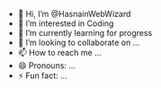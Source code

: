 - 👋 Hi, I’m @HasnainWebWizard
- 👀 I’m interested in Coding
- 🌱 I’m currently learning for progress
- 💞️ I’m looking to collaborate on ...
- 📫 How to reach me ...
- 😄 Pronouns: ...
- ⚡ Fun fact: ...

<!---
HasnainWebWizard/HasnainWebWizard is a ✨ special ✨ repository because its `README.md` (this file) appears on your GitHub profile.
You can click the Preview link to take a look at your changes.
--->
